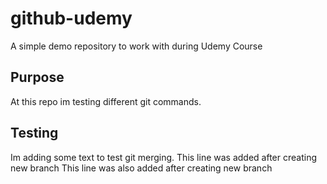 # github-udemy
A simple demo repository to work with during Udemy Course

## Purpose
At this repo im testing different git commands. 

## Testing
Im adding some text to test git merging. 
This line was added after creating new branch
This line was also added after creating new branch
